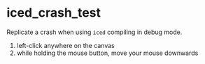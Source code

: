 # iced_crash_test

Replicate a crash when using `iced` compiling in debug mode.
1. left-click anywhere on the canvas
2. while holding the mouse button, move your mouse downwards
